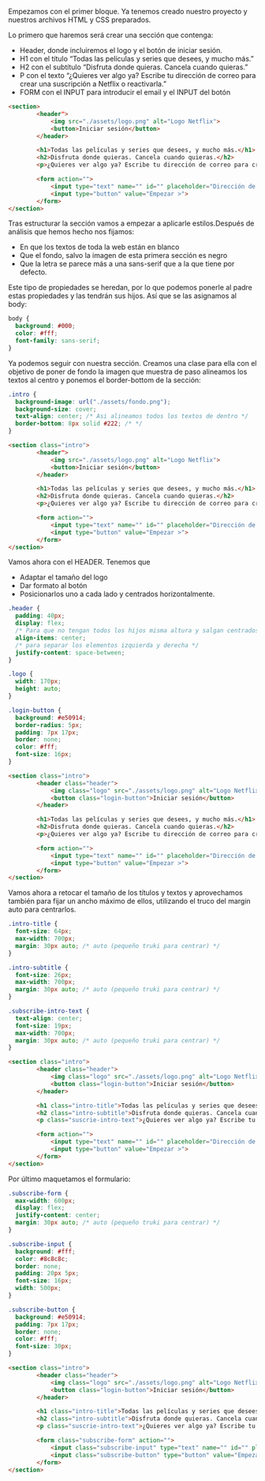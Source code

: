 Empezamos con el primer bloque. Ya tenemos creado nuestro proyecto y nuestros archivos HTML y CSS preparados.

Lo primero que haremos será crear una sección que contenga:

- Header, donde incluiremos el logo y el botón de iniciar sesión.
- H1 con el título “Todas las películas y series que desees, y mucho más.”
- H2 con el subtítulo “Disfruta donde quieras. Cancela cuando quieras.”
- P con el texto “¿Quieres ver algo ya? Escribe tu dirección de correo para crear una suscripción a Netflix o reactivarla.”
- FORM con el INPUT para introducir el email y el INPUT del botón

 

```html
<section>
        <header">
            <img src="./assets/logo.png" alt="Logo Netflix">
            <button>Iniciar sesión</button>
        </header>

        <h1>Todas las películas y series que desees, y mucho más.</h1>
        <h2>Disfruta donde quieras. Cancela cuando quieras.</h2>
        <p>¿Quieres ver algo ya? Escribe tu dirección de correo para crear una suscripción a Netflix o reactivarla.</p>

        <form action="">
            <input type="text" name="" id="" placeholder="Dirección de correo">
            <input type="button" value="Empezar >">
        </form>
</section>
```

 

Tras estructurar la sección vamos a empezar a aplicarle estilos.Después de análisis que hemos hecho nos fijamos:

- En que los textos de toda la web están en blanco
- Que el fondo, salvo la imagen de esta primera sección es negro
- Que la letra se parece más a una sans-serif que a la que tiene por defecto.

Este tipo de propiedades se heredan, por lo que podemos ponerle al padre estas propiedades y las tendrán sus hijos. Así que se las asignamos al body:

```css
body {
  background: #000;
  color: #fff;
  font-family: sans-serif;
}
```

Ya podemos seguir con nuestra sección. Creamos una clase para ella con el objetivo de poner de fondo la imagen que muestra  de paso alineamos los textos al centro y ponemos el border-bottom de la sección:

```css
.intro {
  background-image: url("./assets/fondo.png");
  background-size: cover;
  text-align: center; /* Asi alineamos todos los textos de dentro */
  border-bottom: 8px solid #222; /* */ 
}
```

 

```html
<section class="intro">
        <header">
            <img src="./assets/logo.png" alt="Logo Netflix">
            <button>Iniciar sesión</button>
        </header>

        <h1>Todas las películas y series que desees, y mucho más.</h1>
        <h2>Disfruta donde quieras. Cancela cuando quieras.</h2>
        <p>¿Quieres ver algo ya? Escribe tu dirección de correo para crear una suscripción a Netflix o reactivarla.</p>

        <form action="">
            <input type="text" name="" id="" placeholder="Dirección de correo">
            <input type="button" value="Empezar >">
        </form>
</section>
```

 

Vamos ahora con el HEADER. Tenemos que 

- Adaptar el tamaño del logo
- Dar formato al botón
- Posicionarlos uno a cada lado y centrados horizontalmente.

 

```css
.header {
  padding: 40px;
  display: flex;
  /* Para que no tengan todos los hijos misma altura y salgan centrados verticalmente */
  align-items: center;
  /* para separar los elementos izquierda y derecha */
  justify-content: space-between;
}

.logo {
  width: 170px;
  height: auto;
}

.login-button {
  background: #e50914;
  border-radius: 5px;
  padding: 7px 17px;
  border: none;
  color: #fff;
  font-size: 16px;
}
```

 

```html
<section class="intro">
        <header class="header">
            <img class="logo" src="./assets/logo.png" alt="Logo Netflix">
            <button class="login-button">Iniciar sesión</button>
        </header>

        <h1>Todas las películas y series que desees, y mucho más.</h1>
        <h2>Disfruta donde quieras. Cancela cuando quieras.</h2>
        <p>¿Quieres ver algo ya? Escribe tu dirección de correo para crear una suscripción a Netflix o reactivarla.</p>

        <form action="">
            <input type="text" name="" id="" placeholder="Dirección de correo">
            <input type="button" value="Empezar >">
        </form>
</section>
```

 

Vamos ahora a retocar el tamaño de los títulos y textos y aprovechamos también para fijar un ancho máximo de ellos, utilizando el truco del margin auto para centrarlos.

```css
.intro-title {
  font-size: 64px;
  max-width: 700px;
  margin: 30px auto; /* auto (pequeño truki para centrar) */
}

.intro-subtitle {
  font-size: 26px;
  max-width: 700px;
  margin: 30px auto; /* auto (pequeño truki para centrar) */
}

.subscribe-intro-text {
  text-align: center;
  font-size: 19px;
  max-width: 700px;
  margin: 30px auto; /* auto (pequeño truki para centrar) */
}
```

 

```html
<section class="intro">
        <header class="header">
            <img class="logo" src="./assets/logo.png" alt="Logo Netflix">
            <button class="login-button">Iniciar sesión</button>
        </header>

        <h1 class="intro-title">Todas las películas y series que desees, y mucho más.</h1>
        <h2 class="intro-subtitle">Disfruta donde quieras. Cancela cuando quieras.</h2>
        <p class="suscrie-intro-text">¿Quieres ver algo ya? Escribe tu dirección de correo para crear una suscripción a Netflix o reactivarla.</p>

        <form action="">
            <input type="text" name="" id="" placeholder="Dirección de correo">
            <input type="button" value="Empezar >">
        </form>
</section>
```

 

Por último maquetamos el formulario:

```css
.subscribe-form {
  max-width: 600px;
  display: flex;
  justify-content: center;
  margin: 30px auto; /* auto (pequeño truki para centrar) */
}

.subscribe-input {
  background: #fff;
  color: #8c8c8c;
  border: none;
  padding: 20px 5px;
  font-size: 16px;
  width: 500px;
}

.subscribe-button {
  background: #e50914;
  padding: 7px 17px;
  border: none;
  color: #fff;
  font-size: 30px;
}
```

 

```html
<section class="intro">
        <header class="header">
            <img class="logo" src="./assets/logo.png" alt="Logo Netflix">
            <button class="login-button">Iniciar sesión</button>
        </header>

        <h1 class="intro-title">Todas las películas y series que desees, y mucho más.</h1>
        <h2 class="intro-subtitle">Disfruta donde quieras. Cancela cuando quieras.</h2>
        <p class="suscrie-intro-text">¿Quieres ver algo ya? Escribe tu dirección de correo para crear una suscripción a Netflix o reactivarla.</p>

        <form class="subscribe-form" action="">
            <input class="subscribe-input" type="text" name="" id="" placeholder="Dirección de correo">
            <input class="subscribe-button" type="button" value="Empezar >">
        </form>
</section>
```

 
